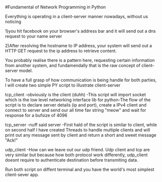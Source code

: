 #Fundamental of Network Programming in Python

Everything is operating in a client-server manner nowadays, without us noticing

1)you hit facebook on your browser's address bar and it will send out a dns request to your name server 

2)After resolving the hostname to IP address, your system will send out a HTTP GET request to the ip address to retrieve content. 

You probably realise there is a pattern here, requesting certain information from another system, and fundamendally that is the raw concept of client-server model.

To have a full grasp of how communication is being handle for both parties, I will create two simple PY script to illustrate client-server 

tcp_client 
-obviously is the client (duhh)
-This script will import socket which is the low level networking interface lib for python-The flow of the script is to declare server details (ip and port), create a IPv4 client and connect to server and send our all time fav string "meow"
and wait for response for a bufsize of 4096 


tcp_server 
-nuff said server 
-First hald of the script is similar to client, while on second half I  have created Threads to handle multiple clients
and will print out any message sent by client and return a short and sweet message "Ack!" 

udp_client
-How can we leave out our udp friend. Udp client and tcp are very similar but because how both protocol work differently, udp_client doesnt require to authenticate destination before transmiting data.


Run both script on diffent terminal and you have the world's most simplest client-sever app.

